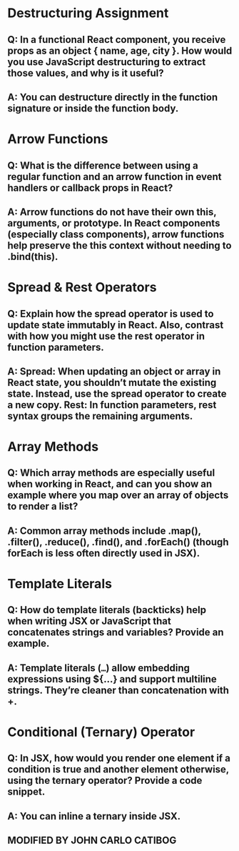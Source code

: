 # Destructuring Assignment

## Q: In a functional React component, you receive props as an object { name, age, city }. How would you use JavaScript destructuring to extract those values, and why is it useful?

## A: You can destructure directly in the function signature or inside the function body. 





# Arrow Functions

## Q: What is the difference between using a regular function and an arrow function in event handlers or callback props in React?

## A: Arrow functions do not have their own this, arguments, or prototype. In React components (especially class components), arrow functions help preserve the this context without needing to .bind(this).




# Spread & Rest Operators

## Q: Explain how the spread operator is used to update state immutably in React. Also, contrast with how you might use the rest operator in function parameters.

## A: Spread: When updating an object or array in React state, you shouldn’t mutate the existing state. Instead, use the spread operator to create a new copy. Rest: In function parameters, rest syntax groups the remaining arguments.



# Array Methods

## Q: Which array methods are especially useful when working in React, and can you show an example where you map over an array of objects to render a list?
## A: Common array methods include .map(), .filter(), .reduce(), .find(), and .forEach() (though forEach is less often directly used in JSX).




# Template Literals
## Q: How do template literals (backticks) help when writing JSX or JavaScript that concatenates strings and variables? Provide an example.
## A: Template literals (`…`) allow embedding expressions using ${…} and support multiline strings. They’re cleaner than concatenation with +.



# Conditional (Ternary) Operator
## Q: In JSX, how would you render one element if a condition is true and another element otherwise, using the ternary operator? Provide a code snippet.
## A: You can inline a ternary inside JSX.


## MODIFIED BY JOHN CARLO CATIBOG